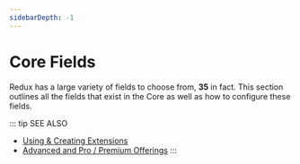 ```yaml
---
sidebarDepth: -1
---
```


# Core Fields

Redux has a large variety of fields to choose from, **35** in fact. This section outlines all the fields that 
exist in the Core as well as how to configure these fields.

::: tip SEE ALSO
- [Using & Creating Extensions](../guides/basics-using-extensions.md)
- [Advanced and Pro / Premium Offerings](../premium)
:::


